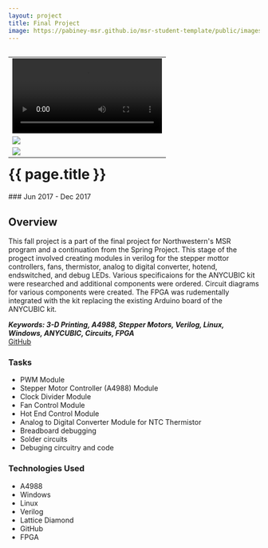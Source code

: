 ```yaml
---
layout: project
title: Final Project
image: https://pabiney-msr.github.io/msr-student-template/public/images/3DPrinter-FPGA.jpg
---
```

<table align="right">
	<tr>
		<td>
			<video controls>
                <source src="https://pabiney-msr.github.io/msr-student-template/public/videos/FPGA_3D_PRINTER.mp4" type="video/mp4">
            </video>
		</td>
	</tr>
	<tr>
		<td>
			<img class="project-image" src="https://pabiney-msr.github.io/msr-student-template/public/images/Stepper-Controller.jpg" />
		</td>
	</tr>
	<tr>
		<td>
			<img class="project-image" src="https://pabiney-msr.github.io/msr-student-template/public/images/MACHXO-FPGA.jpg" />
		</td>
	</tr>
</table>
<h1 id="project-title">{{ page.title }}</h1>
### Jun 2017 - Dec 2017

## Overview
This fall project is a part of the final project for Northwestern's MSR program and a continuation from the Spring Project. This stage of the progect involved creating modules in verilog for the stepper mottor controllers, fans, thermistor, analog to digital converter, hotend, endswitched, and debug LEDs. Various specificaions for the ANYCUBIC kit were researched and additional components were ordered. Circuit diagrams for various components were created. The FPGA was rudementally integrated with the kit replacing the existing Arduino board of the ANYCUBIC kit.

<b><i>Keywords: 3-D Printing, A4988, Stepper Motors, Verilog, Linux, Windows, ANYCUBIC, Circuits, FPGA</i></b>
<br>
<a href="https://github.com/pabiney-msr/MSR_Final_Project">GitHub</a>

### Tasks
* PWM Module
* Stepper Motor Controller (A4988) Module
* Clock Divider Module
* Fan Control Module
* Hot End Control Module
* Analog to Digital Converter Module for NTC Thermistor
* Breadboard debugging
* Solder circuits
* Debuging circuitry and code

### Technologies Used
* A4988
* Windows
* Linux
* Verilog
* Lattice Diamond
* GitHub
* FPGA

